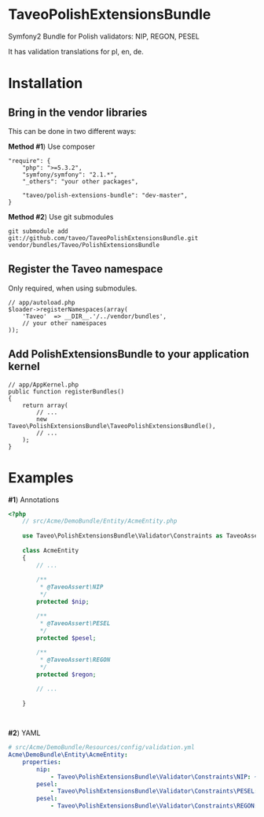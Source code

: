 TaveoPolishExtensionsBundle
===========================

Symfony2 Bundle for Polish validators: NIP, REGON, PESEL

It has validation translations for pl, en, de.

Installation
============

Bring in the vendor libraries
-----------------------------

This can be done in two different ways:

**Method #1**) Use composer

    "require": {
        "php": ">=5.3.2",
        "symfony/symfony": "2.1.*",
        "_others": "your other packages",

        "taveo/polish-extensions-bundle": "dev-master",
    }


**Method #2**) Use git submodules

    git submodule add git://github.com/taveo/TaveoPolishExtensionsBundle.git vendor/bundles/Taveo/PolishExtensionsBundle

Register the Taveo namespace
---------------------------------------------------

Only required, when using submodules.

    // app/autoload.php
    $loader->registerNamespaces(array(
        'Taveo'  => __DIR__.'/../vendor/bundles',
        // your other namespaces
    ));

Add PolishExtensionsBundle to your application kernel
-------------------------------------------------------

    // app/AppKernel.php
    public function registerBundles()
    {
        return array(
            // ...
            new Taveo\PolishExtensionsBundle\TaveoPolishExtensionsBundle(),
            // ...
        );
    }

Examples
========
**#1**) Annotations

```php
<?php
    // src/Acme/DemoBundle/Entity/AcmeEntity.php
    
    use Taveo\PolishExtensionsBundle\Validator\Constraints as TaveoAssert;
    
    class AcmeEntity
    {
        // ...
    
        /**
         * @TaveoAssert\NIP
         */
        protected $nip;

        /**
         * @TaveoAssert\PESEL
         */
        protected $pesel;
    
        /**
         * @TaveoAssert\REGON
         */
        protected $regon;

        // ...
    
    }
    
    
```

**#2**) YAML
``` yaml
# src/Acme/DemoBundle/Resources/config/validation.yml
Acme\DemoBundle\Entity\AcmeEntity:
    properties:
        nip:
            - Taveo\PolishExtensionsBundle\Validator\Constraints\NIP: ~
        pesel:
            - Taveo\PolishExtensionsBundle\Validator\Constraints\PESEL: ~
        pesel:
            - Taveo\PolishExtensionsBundle\Validator\Constraints\REGON: ~
```
